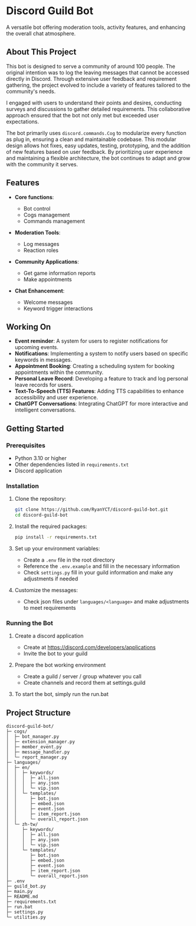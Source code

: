 # Discord Guild Bot
A versatile bot offering moderation tools, activity features, and enhancing the overall chat atmosphere.

## About This Project
This bot is designed to serve a community of around 100 people. The original intention was to log the leaving messages that cannot be accessed directly in Discord. Through extensive user feedback and requirement gathering, the project evolved to include a variety of features tailored to the community's needs.

I engaged with users to understand their points and desires, conducting surveys and discussions to gather detailed requirements. This collaborative approach ensured that the bot not only met but exceeded user expectations.

The bot primarily uses `discord.commands.Cog` to modularize every function as plug in, ensuring a clean and maintainable codebase. This modular design allows hot fixes, easy updates, testing, prototyping, and the addition of new features based on user feedback. By prioritizing user experience and maintaining a flexible architecture, the bot continues to adapt and grow with the community it serves.

## Features
- **Core functions**:
    - Bot control
    - Cogs management
    - Commands management

- **Moderation Tools**:
    - Log messages 
    - Reaction roles

- **Community Applications**:
    - Get game information reports
    - Make appointments

- **Chat Enhancement**:
    - Welcome messages
    - Keyword trigger interactions

## Working On
- **Event reminder**: A system for users to register notifications for upcoming events.
- **Notifications**: Implementing a system to notify users based on specific keywords in messages.
- **Appointment Booking**: Creating a scheduling system for booking appointments within the community.
- **Personal Leave Record**: Developing a feature to track and log personal leave records for users.
- **Text-To-Speech (TTS) Features**: Adding TTS capabilities to enhance accessibility and user experience.
- **ChatGPT Conversations**: Integrating ChatGPT for more interactive and intelligent conversations.

## Getting Started
### Prerequisites
- Python 3.10 or higher
- Other dependencies listed in `requirements.txt`
- Discord application

### Installation
1. Clone the repository:
    ```bash
    git clone https://github.com/RyanYCT/discord-guild-bot.git
    cd discord-guild-bot
    ```

2. Install the required packages:
    ```bash
    pip install -r requirements.txt
    ```

3. Set up your environment variables:
    - Create a `.env` file in the root directory
    - Reference the `.env.example` and fill in the necessary information
    - Check `settings.py` fill in your guild information and make any adjustments if needed

4. Customize the messages:
    - Check json files under `languages/<language>` and make adjustments to meet requirements


### Running the Bot
1. Create a discord application
    - Create at https://discord.com/developers/applications
    - Invite the bot to your guild

2. Prepare the bot working environment
    - Create a guild / server / group whatever you call
    - Create channels and record them at settings.guild

3. To start the bot, simply run the run.bat

## Project Structure
```
discord-guild-bot/
├─ cogs/
│  ├─ bot_manager.py
│  ├─ extension_manager.py
│  ├─ member_event.py
│  ├─ message_handler.py
│  └─ report_manager.py
├─ languages/
│  ├─ en/
│  │  ├─ keywords/
│  │  │  ├─ all.json
│  │  │  ├─ any.json
│  │  │  └─ vip.json
│  │  └─ templates/
│  │     ├─ bot.json
│  │     ├─ embed.json
│  │     ├─ event.json
│  │     ├─ item_report.json
│  │     └─ overall_report.json
│  └─ zh-tw/
│     ├─ keywords/
│     │  ├─ all.json
│     │  ├─ any.json
│     │  └─ vip.json
│     └─ templates/
│        ├─ bot.json
│        ├─ embed.json
│        ├─ event.json
│        ├─ item_report.json
│        └─ overall_report.json
├─ .env
├─ guild_bot.py
├─ main.py
├─ README.md
├─ requirements.txt
├─ run.bat
├─ settings.py
└─ utilities.py
```
